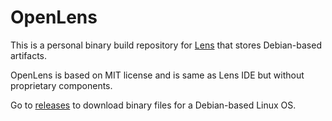 # OpenLens

This is a personal binary build repository for [Lens](https://github.com/lensapp/lens.git) that stores Debian-based artifacts.

OpenLens is based on MIT license and is same as Lens IDE but without proprietary components.

Go to [releases](https://github.com/lisenet/openlens-linux-install/releases) to download binary files for a Debian-based Linux OS.
